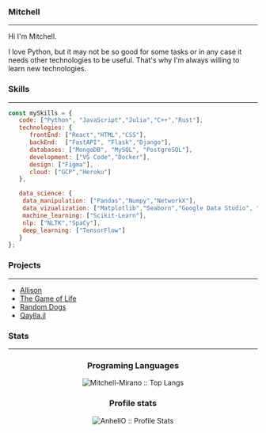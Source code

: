 ### Mitchell
___
Hi I'm Mitchell.

I love Python, but it may not be so good for some tasks or in any case it needs other technologies to be useful. That's why I'm always willing to learn new technologies.
 

### Skills
___ 

```javascript
const mySkills = {
   code: ["Python", "JavaScript","Julia","C++","Rust"],
   technologies: {
      frontEnd: ["React","HTML","CSS"],
      backEnd:  ["FastAPI", "Flask","Django"],
      databases: ["MongoDB", "MySQL", "PostgreSQL"],
      development: ["VS Code","Docker"],
      design: ["Figma"],
      cloud: ["GCP","Heroku"]
   }, 

   data_science: {
    data_manipulation: ["Pandas","Numpy","NetworkX"],
    data_vizualization: ["Matplotlib","Seaborn","Google Data Studio", "Tableau","PowerBI"],
    machine_learning: ["Scikit-Learn"],
    nlp: ["NLTK","SpaCy"],
    deep_learning: ["TensorFlow"]
   }
};
```


### Projects
___
 
- [Allison](https://github.com/Mitchell-Mirano/Allison)
- [The Game of Life](https://github.com/Mitchell-Mirano/The-Life-Game)
- [Random Dogs](https://rd-app-dot-random-dogs-357321.ue.r.appspot.com/)
- [Qaylla.jl](https://mitchell-mirano.github.io/Qaylla.jl/stable/)

### Stats

___ 

<h3 align="center">Programing Languages</h3>

<p align="center"><img src="https://github-readme-stats.vercel.app/api/top-langs/?username=Mitchell-Mirano&langs_count=10&theme=tokyonight&layout=compact" alt="Mitchell-Mirano :: Top Langs" /></p>


<h3 align="center">Profile stats</h3>

<p align="center"><img src="https://github-readme-stats.vercel.app/api?username=Mitchell-Mirano&show_icons=true&theme=tokyonight" alt="AnhellO :: Profile Stats" /></p>

